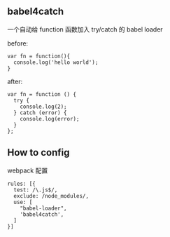## babel4catch
一个自动给 function 函数加入 try/catch 的 babel loader

before:
```
var fn = function(){
  console.log('hello world');
}
```

after:
```
var fn = function () {
  try {
    console.log(2);
  } catch (error) {
    console.log(error);
  }
};
```


## How to config
webpack 配置
```
rules: [{
  test: /\.js$/,
  exclude: /node_modules/,
  use: [
    "babel-loader",
    'babel4catch',
  ]
}]
```
